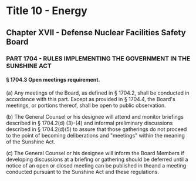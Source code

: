 
# Title 10 - Energy
## Chapter XVII - Defense Nuclear Facilities Safety Board
### PART 1704 - RULES IMPLEMENTING THE GOVERNMENT IN THE SUNSHINE ACT
#### § 1704.3 Open meetings requirement.

(a) Any meetings of the Board, as defined in § 1704.2, shall be conducted in accordance with this part. Except as provided in § 1704.4, the Board's meetings, or portions thereof, shall be open to public observation.

(b) The General Counsel or his designee will attend and monitor briefings described in § 1704.2(d) (3)-(4) and informal preliminary discussions described in § 1704.2(d)(5) to assure that those gatherings do not proceed to the point of becoming deliberations and "meetings" within the meaning of the Sunshine Act.

(c) The General Counsel or his designee will inform the Board Members if developing discussions at a briefing or gathering should be deferred until a notice of an open or closed meeting can be published in theand a meeting conducted pursuant to the Sunshine Act and these regulations.
